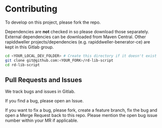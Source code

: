 # Contributing

To develop on this project, please fork the repo.

Dependencies are **not** checked in so please download those separately.
External dependencies can be downloaded from Maven Central. 
Other rapiddweller projects/dependencies (e.g. rapiddweller-benerator-ce) are kept in this Gitlab group. 


```bash
cd <YOUR_LOCAL_DEV_FOLDER> # Create this directory if it doesn't exist
git clone git@github.com:<YOUR_FORK>/rd-lib-script
cd rd-lib-script
```

## Pull Requests and Issues

We track bugs and issues in Gitlab.

If you find a bug, please open an Issue.

If you want to fix a bug, please fork, create a feature branch, fix the bug and
open a Merge Request back to this repo.
Please mention the open bug issue number within your MR if applicable.